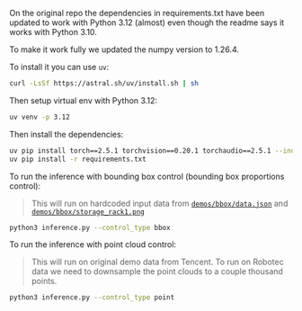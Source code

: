 On the original repo the dependencies in requirements.txt have been updated to work with Python 3.12 (almost) even though the readme says it works with Python 3.10.

To make it work fully we updated the numpy version to 1.26.4.

To install it you can use `uv`:

```sh
curl -LsSf https://astral.sh/uv/install.sh | sh
```

Then setup virtual env with Python 3.12:

```sh
uv venv -p 3.12
```

Then install the dependencies:

```sh
uv pip install torch==2.5.1 torchvision==0.20.1 torchaudio==2.5.1 --index-url https://download.pytorch.org/whl/cu124
uv pip install -r requirements.txt
```

To run the inference with bounding box control (bounding box proportions control):

> This will run on hardcoded input data from [`demos/bbox/data.json`](demos/bbox/data.json) and [`demos/bbox/storage_rack1.png`](demos/bbox/storage_rack1.png)

```sh
python3 inference.py --control_type bbox
```

To run the inference with point cloud control:

> This will run on original demo data from Tencent. To run on Robotec data we need to downsample the point clouds to a couple thousand points.

```sh
python3 inference.py --control_type point
```

